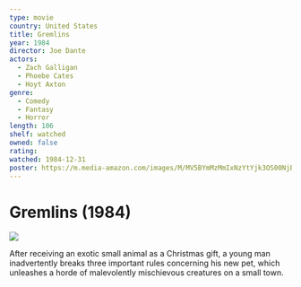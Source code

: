 ```yaml
---
type: movie
country: United States
title: Gremlins
year: 1984
director: Joe Dante
actors:
  - Zach Galligan
  - Phoebe Cates
  - Hoyt Axton
genre:
  - Comedy
  - Fantasy
  - Horror
length: 106
shelf: watched
owned: false
rating:
watched: 1984-12-31
poster: https://m.media-amazon.com/images/M/MV5BYmMzMmIxNzYtYjk3OS00NjBiLTkxNDQtODU3ZDNjN2RiMTIxXkEyXkFqcGc@._V1_SX300.jpg
---
```


# Gremlins (1984)

![](https://m.media-amazon.com/images/M/MV5BYmMzMmIxNzYtYjk3OS00NjBiLTkxNDQtODU3ZDNjN2RiMTIxXkEyXkFqcGc@._V1_SX300.jpg)

After receiving an exotic small animal as a Christmas gift, a young man inadvertently breaks three important rules concerning his new pet, which unleashes a horde of malevolently mischievous creatures on a small town.